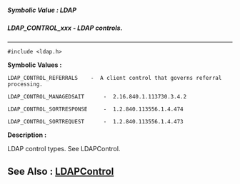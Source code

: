 ##### Symbolic Value : LDAP
##### LDAP_CONTROL_xxx - LDAP controls.
---
```
#include <ldap.h>
```

**Symbolic Values :**

	LDAP_CONTROL_REFERRALS	  -  A client control that governs referral processing.

	LDAP_CONTROL_MANAGEDSAIT	  -  2.16.840.1.113730.3.4.2

	LDAP_CONTROL_SORTRESPONSE	  -  1.2.840.113556.1.4.474

	LDAP_CONTROL_SORTREQUEST	  -  1.2.840.113556.1.4.473


**Description :**

LDAP control types.  See LDAPControl.


**See Also :**
[LDAPControl](/domino-c-api-docs/reference/Data/LDAPControl)
---
